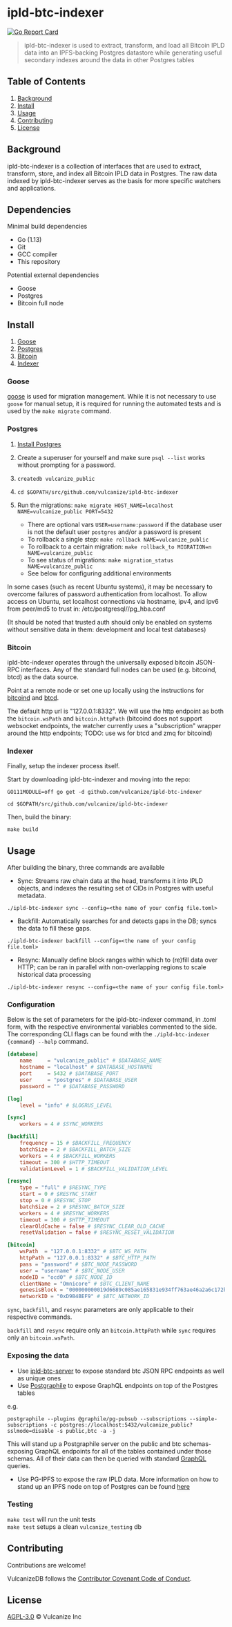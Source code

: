 # ipld-btc-indexer

[![Go Report Card](https://goreportcard.com/badge/github.com/vulcanize/ipld-btc-indexer)](https://goreportcard.com/report/github.com/vulcanize/ipld-btc-indexer)

>  ipld-btc-indexer is used to extract, transform, and load all Bitcoin IPLD data into an IPFS-backing Postgres datastore while generating useful secondary indexes around the data in other Postgres tables

## Table of Contents
1. [Background](#background)
1. [Install](#install)
1. [Usage](#usage)
1. [Contributing](#contributing)
1. [License](#license)

## Background
ipld-btc-indexer is a collection of interfaces that are used to extract, transform, store, and index
all Bitcoin IPLD data in Postgres. The raw data indexed by ipld-btc-indexer serves as the basis for more specific watchers and applications.

## Dependencies
Minimal build dependencies
* Go (1.13)
* Git
* GCC compiler
* This repository

Potential external dependencies
* Goose
* Postgres
* Bitcoin full node

## Install
1. [Goose](#goose)
1. [Postgres](#postgres)
1. [Bitcoin](#bitcoin)
1. [Indexer](#indexer)

### Goose
[goose](https://github.com/pressly/goose) is used for migration management. While it is not necessary to use `goose` for manual setup, it
is required for running the automated tests and is used by the `make migrate` command.

### Postgres
1. [Install Postgres](https://wiki.postgresql.org/wiki/Detailed_installation_guides)
1. Create a superuser for yourself and make sure `psql --list` works without prompting for a password.
1. `createdb vulcanize_public`
1. `cd $GOPATH/src/github.com/vulcanize/ipld-btc-indexer`
1.  Run the migrations: `make migrate HOST_NAME=localhost NAME=vulcanize_public PORT=5432`
    - There are optional vars `USER=username:password` if the database user is not the default user `postgres` and/or a password is present
    - To rollback a single step: `make rollback NAME=vulcanize_public`
    - To rollback to a certain migration: `make rollback_to MIGRATION=n NAME=vulcanize_public`
    - To see status of migrations: `make migration_status NAME=vulcanize_public`

    * See below for configuring additional environments
    
In some cases (such as recent Ubuntu systems), it may be necessary to overcome failures of password authentication from
localhost. To allow access on Ubuntu, set localhost connections via hostname, ipv4, and ipv6 from peer/md5 to trust in: /etc/postgresql/<version>/pg_hba.conf

(It should be noted that trusted auth should only be enabled on systems without sensitive data in them: development and local test databases)

### Bitcoin
ipld-btc-indexer operates through the universally exposed bitcoin JSON-RPC interfaces.
Any of the standard full nodes can be used (e.g. bitcoind, btcd) as the data source.

Point at a remote node or set one up locally using the instructions for [bitcoind](https://github.com/bitcoin/bitcoin) and [btcd](https://github.com/btcsuite/btcd).

The default http url is "127.0.0.1:8332". We will use the http endpoint as both the `bitcoin.wsPath` and `bitcoin.httpPath`
(bitcoind does not support websocket endpoints, the watcher currently uses a "subscription" wrapper around the http endpoints; TODO: use ws for btcd and zmq for bitcoind)

### Indexer
Finally, setup the indexer process itself.

Start by downloading ipld-btc-indexer and moving into the repo:

`GO111MODULE=off go get -d github.com/vulcanize/ipld-btc-indexer`

`cd $GOPATH/src/github.com/vulcanize/ipld-btc-indexer`

Then, build the binary:

`make build`

## Usage
After building the binary, three commands are available

* Sync: Streams raw chain data at the head, transforms it into IPLD objects, and indexes the resulting set of CIDs in Postgres with useful metadata.

`./ipld-btc-indexer sync --config=<the name of your config file.toml>`

* Backfill: Automatically searches for and detects gaps in the DB; syncs the data to fill these gaps.

`./ipld-btc-indexer backfill --config=<the name of your config file.toml>`

* Resync: Manually define block ranges within which to (re)fill data over HTTP; can be ran in parallel with non-overlapping regions to scale historical data processing

`./ipld-btc-indexer resync --config=<the name of your config file.toml>`


### Configuration

Below is the set of parameters for the ipld-btc-indexer command, in .toml form, with the respective environmental variables commented to the side.
The corresponding CLI flags can be found with the `./ipld-btc-indexer {command} --help` command.

```toml
[database]
    name     = "vulcanize_public" # $DATABASE_NAME
    hostname = "localhost" # $DATABASE_HOSTNAME
    port     = 5432 # $DATABASE_PORT
    user     = "postgres" # $DATABASE_USER
    password = "" # $DATABASE_PASSWORD

[log]
    level = "info" # $LOGRUS_LEVEL

[sync]
    workers = 4 # $SYNC_WORKERS

[backfill]
    frequency = 15 # $BACKFILL_FREQUENCY
    batchSize = 2 # $BACKFILL_BATCH_SIZE
    workers = 4 # $BACKFILL_WORKERS
    timeout = 300 # $HTTP_TIMEOUT
    validationLevel = 1 # $BACKFILL_VALIDATION_LEVEL

[resync]
    type = "full" # $RESYNC_TYPE
    start = 0 # $RESYNC_START
    stop = 0 # $RESYNC_STOP
    batchSize = 2 # $RESYNC_BATCH_SIZE
    workers = 4 # $RESYNC_WORKERS
    timeout = 300 # $HTTP_TIMEOUT
    clearOldCache = false # $RESYNC_CLEAR_OLD_CACHE
    resetValidation = false # $RESYNC_RESET_VALIDATION

[bitcoin]
    wsPath  = "127.0.0.1:8332" # $BTC_WS_PATH
    httpPath = "127.0.0.1:8332" # $BTC_HTTP_PATH
    pass = "password" # $BTC_NODE_PASSWORD
    user = "username" # $BTC_NODE_USER
    nodeID = "ocd0" # $BTC_NODE_ID
    clientName = "Omnicore" # $BTC_CLIENT_NAME
    genesisBlock = "000000000019d6689c085ae165831e934ff763ae46a2a6c172b3f1b60a8ce26f" # $BTC_GENESIS_BLOCK
    networkID = "0xD9B4BEF9" # $BTC_NETWORK_ID
```

`sync`, `backfill`, and `resync` parameters are only applicable to their respective commands.

`backfill` and `resync` require only an `bitcoin.httpPath` while `sync` requires only an `bitcoin.wsPath`.

### Exposing the data
* Use [ipld-btc-server](https://github.com/vulcanize/ipld-btc-server) to expose standard btc JSON RPC endpoints as well as unique ones
* Use [Postgraphile](https://www.graphile.org/postgraphile/) to expose GraphQL endpoints on top of the Postgres tables

e.g.

`postgraphile --plugins @graphile/pg-pubsub --subscriptions --simple-subscriptions -c postgres://localhost:5432/vulcanize_public?sslmode=disable -s public,btc -a -j`


This will stand up a Postgraphile server on the public and btc schemas- exposing GraphQL endpoints for all of the tables contained under those schemas.
All of their data can then be queried with standard [GraphQL](https://graphql.org) queries.

* Use PG-IPFS to expose the raw IPLD data. More information on how to stand up an IPFS node on top
of Postgres can be found [here](./documentation/ipfs.md)

### Testing
`make test` will run the unit tests  
`make test` setups a clean `vulcanize_testing` db

## Contributing
Contributions are welcome!

VulcanizeDB follows the [Contributor Covenant Code of Conduct](https://www.contributor-covenant.org/version/1/4/code-of-conduct).

## License
[AGPL-3.0](LICENSE) © Vulcanize Inc

